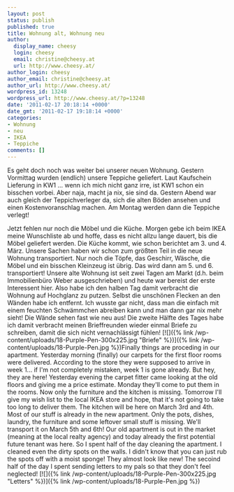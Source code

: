 ```yaml
---
layout: post
status: publish
published: true
title: Wohnung alt, Wohnung neu
author:
  display_name: cheesy
  login: cheesy
  email: christine@cheesy.at
  url: http://www.cheesy.at/
author_login: cheesy
author_email: christine@cheesy.at
author_url: http://www.cheesy.at/
wordpress_id: 13248
wordpress_url: http://www.cheesy.at/?p=13248
date: '2011-02-17 20:18:14 +0000'
date_gmt: '2011-02-17 19:18:14 +0000'
categories:
- Wohnung
- neu
- IKEA
- Teppiche
comments: []
---
```

<!--:de-->Es geht doch noch was weiter bei unserer neuen Wohnung. Gestern Vormittag wurden (endlich) unsere Teppiche geliefert. Laut Kaufschein Lieferung in KW1 ... wenn ich mich nicht ganz irre, ist KW1 schon ein bisschen vorbei. Aber naja, macht ja nix, sie sind da. Gestern Abend war auch gleich der Teppichverleger da, sich die alten Böden ansehen und einen Kostenvoranschlag machen. Am Montag werden dann die Teppiche verlegt!
Jetzt fehlen nur noch die Möbel und die Küche. Morgen gebe ich beim IKEA meine Wunschliste ab und hoffe, dass es nicht allzu lange dauert, bis die Möbel geliefert werden. Die Küche kommt, wie schon berichtet am 3. und 4. März.
Unsere Sachen haben wir schon zum größten Teil in die neue Wohnung transportiert. Nur noch die Töpfe, das Geschirr, Wäsche, die Möbel und ein bisschen Kleinzeug ist übrig. Das wird dann am 5. und 6. transportiert!
Unsere alte Wohnung ist seit zwei Tagen am Markt (d.h. beim Immobilienbüro Weber ausgeschrieben) und heute war bereist der erste Interessent hier. Also habe ich den halben Tag damit verbracht die Wohnung auf Hochglanz zu putzen. Selbst die unschönen Flecken an den Wänden habe ich entfernt. Ich wusste gar nicht, dass man die einfach mit einem feuchten Schwämmchen abreiben kann und man dann gar nix mehr sieht! Die Wände sehen fast wie neu aus!
Die zweite Hälfte des Tages habe ich damit verbracht meinen Brieffreunden wieder einmal Briefe zu schreiben, damit die sich nicht vernachlässigt fühlen!
[![]({% link /wp-content/uploads/18-Purple-Pen-300x225.jpg "Briefe" %})]({% link /wp-content/uploads/18-Purple-Pen.jpg %})<!--:--><!--:en-->Finally things are proceding in our apartment. Yesterday morning (finally) our carpets for the first floor rooms were delivered. According to the store they were supposed to arrive in week 1... if I'm not completely mistaken, week 1 is gone already. But hey, they are here! Yesterday evening the carpet fitter came looking at the old floors and giving me a price estimate. Monday they'll come to put them in the rooms.
Now only the furniture and the kitchen is missing. Tomorrow I'll give my wish list to the local IKEA store and hope, that it's not going to take too long to deliver them. The kitchen will be here on March 3rd and 4th.
Most of our stuff is already in the new apartment. Only the pots, dishes, laundry, the furniture and some leftover small stuff is missing. We'll transport it on March 5th and 6th!
Our old apartment is out in the market (meaning at the local realty agency) and today already the first potential future tenant was here. So I spent half of the day cleaning the apartment. I cleaned even the dirty spots on the walls. I didn't know that you can just rub the spots off with a moist sponge! They almost look like new!
The secoind half of the day I spent sending letters to my pals so that they don't feel neglected!
[![]({% link /wp-content/uploads/18-Purple-Pen-300x225.jpg "Letters" %})]({% link /wp-content/uploads/18-Purple-Pen.jpg %})<!--:-->

